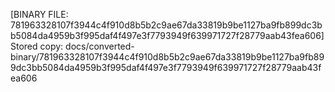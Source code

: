 [BINARY FILE: 781963328107f3944c4f910d8b5b2c9ae67da33819b9be1127ba9fb899dc3bb5084da4959b3f995daf4f497e3f7793949f639971727f28779aab43fea606]
Stored copy: docs/converted-binary/781963328107f3944c4f910d8b5b2c9ae67da33819b9be1127ba9fb899dc3bb5084da4959b3f995daf4f497e3f7793949f639971727f28779aab43fea606
